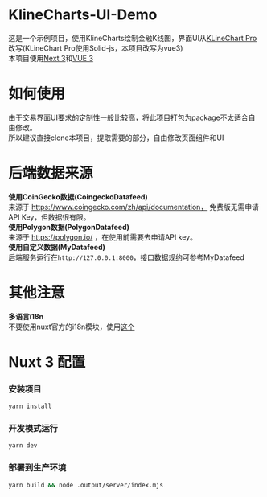# KlineCharts-UI-Demo
这是一个示例项目，使用KlineCharts绘制金融K线图，界面UI从[KLineChart Pro](https://pro.klinecharts.com/getting-started.html)改写(KLineChart Pro使用Solid-js，本项目改写为vue3)  
本项目使用[Next 3](https://nuxt.com/docs/getting-started/introduction)和[VUE 3](https://vuejs.org/guide/introduction.html)

# 如何使用
由于交易界面UI要求的定制性一般比较高，将此项目打包为package不太适合自由修改。  
所以建议直接clone本项目，提取需要的部分，自由修改页面组件和UI  

# 后端数据来源
**使用CoinGecko数据(CoingeckoDatafeed)**  
来源于 https://www.coingecko.com/zh/api/documentation， 免费版无需申请API Key，但数据很有限。  
**使用Polygon数据(PolygonDatafeed)**  
来源于 https://polygon.io/ ，在使用前需要去申请API key。  
**使用自定义数据(MyDatafeed)**  
后端服务运行在`http://127.0.0.1:8000`，接口数据规约可参考MyDatafeed


# 其他注意
 **多语言i18n**  
不要使用nuxt官方的i18n模块，使用[这个](https://vue-i18n.intlify.dev/guide/integrations/nuxt3.html)  

# Nuxt 3 配置

### 安装项目
```bash
yarn install
```
### 开发模式运行
```bash
yarn dev
```

### 部署到生产环境
```bash
yarn build && node .output/server/index.mjs
```
